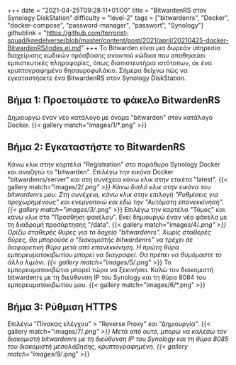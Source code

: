 +++
date = "2021-04-25T09:28:11+01:00"
title = "BitwardenRS στον Synology DiskStation"
difficulty = "level-2"
tags = ["bitwardenrs", "Docker", "docker-compose", "password-manager", "passwort", "Synology"]
githublink = "https://github.com/terrorist-squad/knedelverse/blob/master/content/post/2021/april/20210425-docker-BitwardenRS/index.el.md"
+++
Το Bitwarden είναι μια δωρεάν υπηρεσία διαχείρισης κωδικών πρόσβασης ανοικτού κώδικα που αποθηκεύει εμπιστευτικές πληροφορίες, όπως διαπιστευτήρια ιστότοπων, σε ένα κρυπτογραφημένο θησαυροφυλάκιο. Σήμερα δείχνω πώς να εγκαταστήσετε ένα BitwardenRS στον Synology DiskStation.
## Βήμα 1: Προετοιμάστε το φάκελο BitwardenRS
Δημιουργώ έναν νέο κατάλογο με όνομα "bitwarden" στον κατάλογο Docker.
{{< gallery match="images/1/*.png" >}}

## Βήμα 2: Εγκαταστήστε το BitwardenRS
Κάνω κλικ στην καρτέλα "Registration" στο παράθυρο Synology Docker και αναζητώ το "bitwarden". Επιλέγω την εικόνα Docker "bitwardenrs/server" και στη συνέχεια κάνω κλικ στην ετικέτα "latest".
{{< gallery match="images/2/*.png" >}}
Κάνω διπλό κλικ στην εικόνα του bitwardenrs μου. Στη συνέχεια, κάνω κλικ στην επιλογή "Ρυθμίσεις για προχωρημένους" και ενεργοποιώ και εδώ την "Αυτόματη επανεκκίνηση".
{{< gallery match="images/3/*.png" >}}
Επιλέγω την καρτέλα "Τόμος" και κάνω κλικ στο "Προσθήκη φακέλου". Εκεί δημιουργώ έναν νέο φάκελο με τη διαδρομή προσάρτησης "/data".
{{< gallery match="images/4/*.png" >}}
Ορίζω σταθερές θύρες για το δοχείο "bitwardenrs". Χωρίς σταθερές θύρες, θα μπορούσε ο "διακομιστής bitwardenrs" να τρέχει σε διαφορετική θύρα μετά από επανεκκίνηση. Η πρώτη θύρα εμπορευματοκιβωτίου μπορεί να διαγραφεί. Θα πρέπει να θυμόμαστε το άλλο λιμάνι.
{{< gallery match="images/5/*.png" >}}
Το εμπορευματοκιβώτιο μπορεί τώρα να ξεκινήσει. Καλώ τον διακομιστή bitwardenrs με τη διεύθυνση IP του Synology και τη θύρα 8084 του εμπορευματοκιβωτίου μου.
{{< gallery match="images/6/*.png" >}}

## Βήμα 3: Ρύθμιση HTTPS
Επιλέγω "Πίνακας ελέγχου" > "Reverse Proxy" και "Δημιουργία".
{{< gallery match="images/7/*.png" >}}
Μετά από αυτό, μπορώ να καλέσω τον διακομιστή bitwardenrs με τη διεύθυνση IP του Synology και τη θύρα 8085 του διακομιστή μεσολάβησης, κρυπτογραφημένη.
{{< gallery match="images/8/*.png" >}}